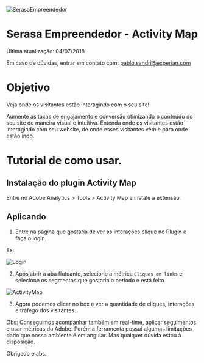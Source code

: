 ![SerasaEmpreendedor](https://pablosandri.github.io/sandbox/Serasa%20Empreendedor.jpg)

# Serasa Empreendedor - Activity Map

Última atualização: 04/07/2018

Em caso de dúvidas, entrar em contato com: [pablo.sandri@experian.com](mailto:pablo.sandri@experian.com)

# Objetivo

Veja onde os visitantes estão interagindo com o seu site!

Aumente as taxas de engajamento e conversão otimizando o conteúdo do seu site de maneira visual e intuitiva. Entenda onde os visitantes estão interagindo com seu website, de onde esses visitantes vêm e para onde estão indo.

# Tutorial de como usar.

## Instalação do plugin Activity Map

Entre no Adobe Analytics > Tools > Activity Map e instale a extensão.

## Aplicando

1)	Entre na página que gostaria de ver as interações clique no Plugin e faça o login.

Ex:

![Login](https://pablosandri.github.io/sandbox/Empreendedor/ActivityMap/ActivityMapLogin.png)


2)	Após abrir a aba flutuante, selecione a métrica `Cliques em links` e selecione os segmentos que gostaria o período e está feito.

![ActivityMap](https://pablosandri.github.io/sandbox/Empreendedor/ActivityMap/ActivityMap.png)


3)	Agora podemos clicar no box e ver a quantidade de cliques, interações e tráfego dos visitantes.


Obs: Conseguimos acompanhar também em real-time, aplicar seguimentos e usar métricas do Adobe. Porém a ferramenta possui algumas limitações dado que nosso ambiente é em angular. Mas qualquer dúvida estou à disposição.

Obrigado e abs.


